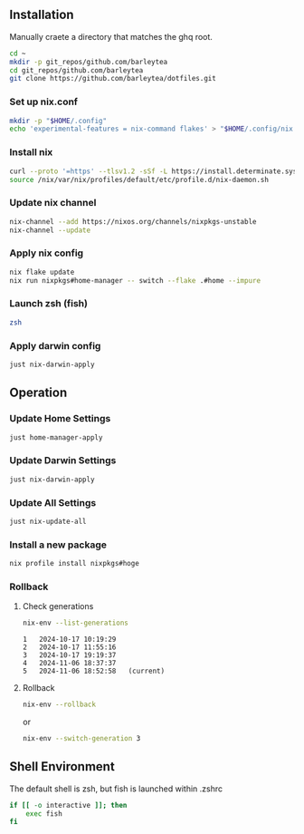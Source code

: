 ## Installation

Manually craete a directory that matches the ghq root.

```sh
cd ~
mkdir -p git_repos/github.com/barleytea
cd git_repos/github.com/barleytea
git clone https://github.com/barleytea/dotfiles.git
```

### Set up nix.conf

```sh
mkdir -p "$HOME/.config"
echo 'experimental-features = nix-command flakes' > "$HOME/.config/nix.conf"
```

### Install nix

```sh
curl --proto '=https' --tlsv1.2 -sSf -L https://install.determinate.systems/nix | sh -s -- install --no-confirm
source /nix/var/nix/profiles/default/etc/profile.d/nix-daemon.sh
```

### Update nix channel

```sh
nix-channel --add https://nixos.org/channels/nixpkgs-unstable
nix-channel --update
```

### Apply nix config

```sh
nix flake update
nix run nixpkgs#home-manager -- switch --flake .#home --impure
```

### Launch zsh (fish)

```sh
zsh
```

### Apply darwin config

```sh
just nix-darwin-apply
```

## Operation

### Update Home Settings

```sh
just home-manager-apply
```

### Update Darwin Settings

```sh
just nix-darwin-apply
```

### Update All Settings

```sh
just nix-update-all
```

### Install a new package

```sh
nix profile install nixpkgs#hoge
```

### Rollback

1. Check generations 

    ```sh
    nix-env --list-generations
    ```

    ```
    1   2024-10-17 10:19:29   
    2   2024-10-17 11:55:16   
    3   2024-10-17 19:19:37   
    4   2024-11-06 18:37:37   
    5   2024-11-06 18:52:58   (current)
    ```

1. Rollback

    ```sh
    nix-env --rollback
    ```

    or

    ```sh
    nix-env --switch-generation 3
    ```

## Shell Environment

The default shell is zsh, but fish is launched within .zshrc

```sh
if [[ -o interactive ]]; then
    exec fish
fi
```
